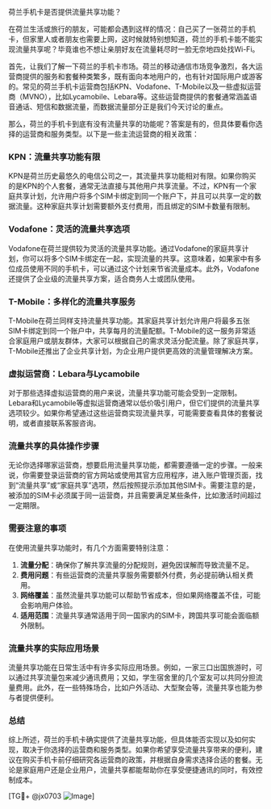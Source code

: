荷兰手机卡是否提供流量共享功能？

在荷兰生活或旅行的朋友，可能都会遇到这样的情况：自己买了一张荷兰的手机卡，但家里人或者朋友也需要上网，这时候就特别想知道，荷兰的手机卡能不能实现流量共享呢？毕竟谁也不想让亲朋好友在流量耗尽时一脸无奈地四处找Wi-Fi。

首先，让我们了解一下荷兰的手机卡市场。荷兰的移动通信市场竞争激烈，各大运营商提供的服务和套餐种类繁多，既有面向本地用户的，也有针对国际用户或游客的。常见的荷兰手机卡运营商包括KPN、Vodafone、T-Mobile以及一些虚拟运营商（MVNO），比如Lycamobile、Lebara等。这些运营商提供的套餐通常涵盖语音通话、短信和数据流量，而数据流量部分正是我们今天讨论的重点。

那么，荷兰的手机卡到底有没有流量共享的功能呢？答案是有的，但具体要看你选择的运营商和服务类型。以下是一些主流运营商的相关政策：

### KPN：流量共享功能有限
KPN是荷兰历史最悠久的电信公司之一，其流量共享功能相对有限。如果你购买的是KPN的个人套餐，通常无法直接与其他用户共享流量。不过，KPN有一个家庭共享计划，允许用户将多个SIM卡绑定到同一个账户下，并且可以共享一定的数据流量。这种家庭共享计划需要额外支付费用，而且绑定的SIM卡数量有限制。

### Vodafone：灵活的流量共享选项
Vodafone在荷兰提供较为灵活的流量共享功能。通过Vodafone的家庭共享计划，你可以将多个SIM卡绑定在一起，实现流量的共享。这意味着，如果家中有多位成员使用不同的手机卡，可以通过这个计划来节省流量成本。此外，Vodafone还提供了企业级的流量共享方案，适合商务人士或团队使用。

### T-Mobile：多样化的流量共享服务
T-Mobile在荷兰同样支持流量共享功能。其家庭共享计划允许用户将最多五张SIM卡绑定到同一个账户中，共享每月的流量配额。T-Mobile的这一服务非常适合家庭用户或朋友群体，大家可以根据自己的需求灵活分配流量。除了家庭共享，T-Mobile还推出了企业共享计划，为企业用户提供更高效的流量管理解决方案。

### 虚拟运营商：Lebara与Lycamobile
对于那些选择虚拟运营商的用户来说，流量共享功能可能会受到一定限制。Lebara和Lycamobile等虚拟运营商通常以低价吸引用户，但它们提供的流量共享选项较少。如果你希望通过这些运营商实现流量共享，可能需要查看具体的套餐说明，或者直接联系客服咨询。

### 流量共享的具体操作步骤
无论你选择哪家运营商，想要启用流量共享功能，都需要遵循一定的步骤。一般来说，你需要登录运营商的官方网站或使用其官方应用程序，进入账户管理页面，找到“流量共享”或“家庭共享”选项，然后按照提示添加其他SIM卡。需要注意的是，被添加的SIM卡必须属于同一运营商，并且需要满足某些条件，比如激活时间超过一定期限。

### 需要注意的事项
在使用流量共享功能时，有几个方面需要特别注意：
1. **流量分配**：确保你了解共享流量的分配规则，避免因误解而导致流量不足。
2. **费用问题**：有些运营商的流量共享服务需要额外付费，务必提前确认相关费用。
3. **网络覆盖**：虽然流量共享功能可以帮助节省成本，但如果网络覆盖不佳，可能会影响用户体验。
4. **适用范围**：流量共享通常适用于同一国家内的SIM卡，跨国共享可能会面临额外限制。

### 流量共享的实际应用场景
流量共享功能在日常生活中有许多实际应用场景。例如，一家三口出国旅游时，可以通过共享流量包来减少通讯费用；又如，学生宿舍里的几个室友可以共同分担流量费用。此外，在一些特殊场合，比如户外活动、大型聚会等，流量共享也能为参与者提供便利。

### 总结
综上所述，荷兰的手机卡确实提供了流量共享功能，但具体能否实现以及如何实现，取决于你选择的运营商和服务类型。如果你希望享受流量共享带来的便利，建议在购买手机卡前仔细研究各运营商的政策，并根据自身需求选择合适的套餐。无论是家庭用户还是企业用户，流量共享都能帮助你在享受便捷通讯的同时，有效控制成本。

[TG💪+ @jx0703 ![Image](https://github.com/user-attachments/assets/dbca1d08-cadb-493c-b0ec-ad6f7a83f270)]